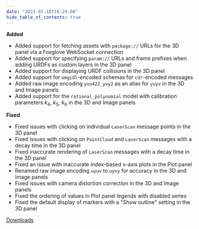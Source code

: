 ```yaml
---
date: "2023-07-18T16:29:06"
hide_table_of_contents: true
---
```


**Added**

- Added support for fetching assets with `package://` URLs for the 3D panel via a Foxglove WebSocket connection
- Added support for specifying `param://` URLs and frame prefixes when adding URDFs as custom layers in the 3D panel
- Added support for displaying URDF collisions in the 3D panel
- Added support for `omgidl`-encoded schemas for `cdr`-encoded messages
- Added raw image encoding `yuv422_yuy2` as an alias for `yuyv` in the 3D and Image panels
- Added support for the `rational_polynomial` model with calibration parameters $k_4$, $k_5$, $k_6$ in the 3D and Image panels

**Fixed**

- Fixed issues with clicking on individual `LaserScan` message points in the 3D panel
- Fixed issues with clicking on `PointCloud` and `LaserScan` messages with a decay time in the 3D panel
- Fixed inaccurate rendering of `LaserScan` messages with a decay time in the 3D panel
- Fixed an issue with inaccurate index-based x-axis plots in the Plot panel
- Renamed raw image encoding `uyuv` to `uyvy` for accuracy in the 3D and Image panels
- Fixed issues with camera distortion correction in the 3D and Image panels
- Fixed the ordering of values in Plot panel legends with disabled series
- Fixed the default display of markers with a "Show outline" setting in the 3D panel

[Downloads](https://github.com/foxglove/studio/releases/tag/v1.62.0)
